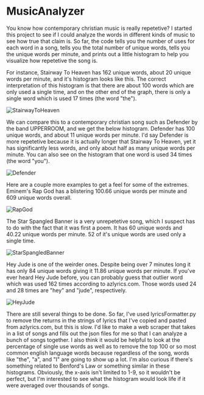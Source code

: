 # MusicAnalyzer
You know how contemporary christian music is really repetetive? I started this project to see if I could analyze the words in different kinds of music to see how true that claim is. 
So far, the code tells you the number of uses for each word in a song, tells you the total number of unique words, tells you the unique words per minute, and prints out a little histogram to help you visualize how repetetive the song is. 

For instance, Stairway To Heaven has 162 unique words, about 20 unique words per minute, and it's histogram looks like this. The correct interpretation of this histogram is that there are about 100 words which are only used a single time, and on the other end of the graph, there is only a single word which is used 17 times (the word "the"). 

![StairwayToHeaven](https://github.com/erp0015/MusicAnalyzer/assets/124807872/92811db0-e651-4f7e-84dc-fe6552dd43d8)



We can compare this to a contemporary christian song such as Defender by the band UPPERROOM, and we get the below histogram. Defender has 100 unique words, and about 11 unique words per minute. I'd say Defender is more repetetive because it is actually longer that Stairway To Heaven, yet it has significantly less words, and only about half as many unique words per minute. You can also see on the histogram that one word is used 34 times (the word "you"). 

![Defender](https://github.com/erp0015/MusicAnalyzer/assets/124807872/e6283008-6429-4ad6-857e-11d3a541cd80)



Here are a couple more examples to get a feel for some of the extremes. Eminem's Rap God has a blistering 100.66 unique words per minute and 609 unique words overall.

![RapGod](https://github.com/erp0015/MusicAnalyzer/assets/124807872/b62593bc-59cb-40dd-9d46-2b1879f9126a)



The Star Spangled Banner is a very unrepetetive song, which I suspect has to do with the fact that it was first a poem. It has 60 unique words and 40.22 unique words per minute. 52 of it's unique words are used only a single time. 

![StarSpangledBanner](https://github.com/erp0015/MusicAnalyzer/assets/124807872/452739f9-4da2-4f99-b4f2-f4b37cce5c62)



Hey Jude is one of the weirder ones. Despite being over 7 minutes long it has only 84 unique words giving it 11.86 unique words per minute. If you've ever heard Hey Jude before, you can probably guess that outlier word which was used 162 times according to azlyrics.com. Those words used 24 and 28 times are "hey" and "jude", respectively. 

![HeyJude](https://github.com/erp0015/MusicAnalyzer/assets/124807872/eddc3c96-e5f2-499c-be32-e198ae3086bf)



There are still several things to be done. So far, I've used lyricsFormatter.py to remove the returns in the strings of lyrics that I've copied and pasted from azlyrics.com, but this is slow. I'd like to make a web scraper that takes in a list of songs and fills out the json files for me so that I can analyze a bunch of songs together. I also think it would be helpful to look at the percentage of single use words as well as to remove the top 100 or so most common english language words because regardless of the song, words like "the", "a", and "I" are going to show up a lot. I'm also curious if there's something related to Benford's Law or something similar in these histograms. Obviously, the x-axis isn't limited to 1-9, so it wouldn't be perfect, but I'm interested to see what the histogram would look life if it were averaged over thousands of songs. 
